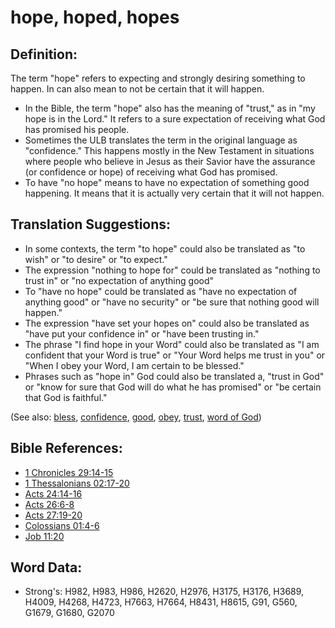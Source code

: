 # hope, hoped, hopes #

## Definition: ##

The term "hope" refers to expecting and strongly desiring something to happen. In can also mean to not be certain that it will happen. 

* In the Bible, the term "hope" also has the meaning of "trust," as in "my hope is in the Lord." It refers to a sure expectation of receiving what God has promised his people. 
* Sometimes the ULB translates the term in the original language as "confidence." This happens mostly in the New Testament in situations where people who believe in Jesus as their Savior have the assurance (or confidence or hope) of receiving what God has promised.
* To have "no hope" means to have no expectation of something good happening. It means that it is actually very certain that it will not happen.

## Translation Suggestions: ##

* In some contexts, the term "to hope" could also be translated as "to wish" or "to desire" or "to expect."
* The expression "nothing to hope for" could be translated as "nothing to trust in" or "no expectation of anything good"
* To "have no hope" could be translated as "have no expectation of anything good" or "have no security" or "be sure that nothing good will happen."
* The expression "have set your hopes on" could also be translated as "have put your confidence in" or "have been trusting in."
* The phrase "I find hope in your Word" could also be translated as "I am confident that your Word is true" or "Your Word helps me trust in you" or "When I obey your Word, I am certain to be blessed."
* Phrases such as "hope in" God could also be translated a, "trust in God" or "know for sure that God will do what he has promised" or "be certain that God is faithful."

(See also: [bless](../kt/bless.md), [confidence](../kt/confidence.md), [good](../kt/good.md), [obey](../other/obey.md), [trust](../kt/trust.md), [word of God](../kt/wordofgod.md))

## Bible References: ##

* [1 Chronicles 29:14-15](rc://en/tn/help/1ch/29/14)
* [1 Thessalonians 02:17-20](rc://en/tn/help/1th/02/17)
* [Acts 24:14-16](rc://en/tn/help/act/24/14)
* [Acts 26:6-8](rc://en/tn/help/act/26/06)
* [Acts 27:19-20](rc://en/tn/help/act/27/19)
* [Colossians 01:4-6](rc://en/tn/help/col/01/04)
* [Job 11:20](rc://en/tn/help/job/11/20)

## Word Data: ##

* Strong's: H982, H983, H986, H2620, H2976, H3175, H3176, H3689, H4009, H4268, H4723, H7663, H7664, H8431, H8615, G91, G560, G1679, G1680, G2070

